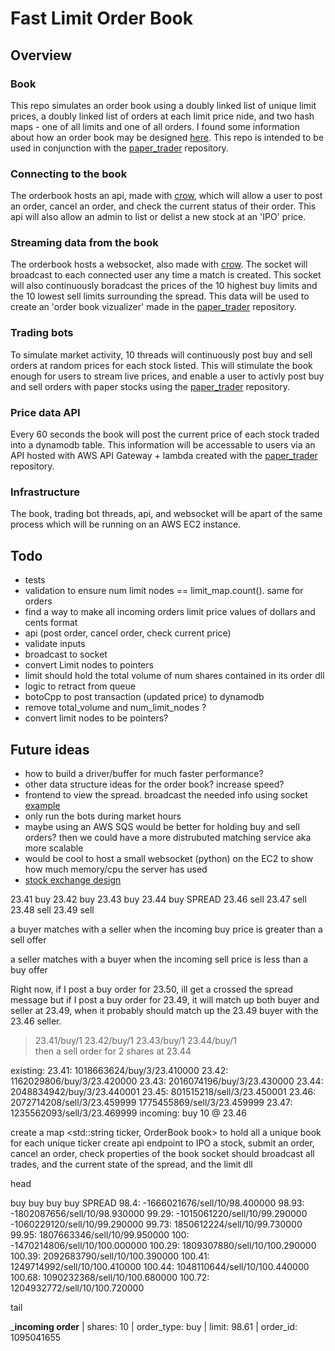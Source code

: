 # Fast Limit Order Book

## Overview 
### Book
This repo simulates an order book using a doubly linked list of unique limit prices, a doubly linked list of orders at each limit price nide, and two hash maps - one of all limits and one of all orders. I found some information about how an order book may be designed [here](https://web.archive.org/web/20110219163448/http://howtohft.wordpress.com/2011/02/15/how-to-build-a-fast-limit-order-book/). This repo is intended to be used in conjunction with the [paper_trader](https://github.com/albertcmiller1/paper_trader) repository. 

### Connecting to the book
The orderbook hosts an api, made with [crow](https://crowcpp.org/master/), which will allow a user to post an order, cancel an order, and check the current status of their order. This api will also allow an admin to list or delist a new stock at an 'IPO' price.

### Streaming data from the book 
The orderbook hosts a websocket, also made with [crow](https://crowcpp.org/master/). The socket will broadcast to each connected user any time a match is created. This socket will also continuously boradcast the prices of the 10 highest buy limits and the 10 lowest sell limits surrounding the spread. This data will be used to create an 'order book vizualizer' made in the [paper_trader](https://github.com/albertcmiller1/paper_trader) repository. 

### Trading bots
To simulate market activity, 10 threads will continuously post buy and sell orders at random prices for each stock listed. This will stimulate the book enough for users to stream live prices, and enable a user to activly post buy and sell orders with paper stocks using the [paper_trader](https://github.com/albertcmiller1/paper_trader) repository. 

### Price data API
Every 60 seconds the book will post the current price of each stock traded into a dynamodb table. This information will be accessable to users via an API hosted with AWS API Gateway + lambda created with the [paper_trader](https://github.com/albertcmiller1/paper_trader) repository.

### Infrastructure 
The book, trading bot threads, api, and websocket will be apart of the same process which will be running on an AWS EC2 instance. 

## Todo 
* tests
* validation to ensure num limit nodes == limit_map.count(). same for orders 
* find a way to make all incoming orders limit price values of dollars and cents format 
* api (post order, cancel order, check current price)
* validate inputs 
* broadcast to socket
* convert Limit nodes to pointers 
* limit should hold the total volume of num shares contained in its order dll
* logic to retract from queue 
* botoCpp to post transaction (updated price) to dynamodb
* remove total_volume and num_limit_nodes ?
* convert limit nodes to be pointers? 


## Future ideas
* how to build a driver/buffer for much faster performance? 
* other data structure ideas for the order book? increase speed? 
* frontend to view the spread. broadcast the needed info using socket [example](https://www.youtube.com/watch?v=hgOXY-r3xJM&ab_channel=ChadThackray)
* only run the bots during market hours
* maybe using an AWS SQS would be better for holding buy and sell orders? then we could have a more distrubuted matching service aka more scalable 
* would be cool to host a small websocket (python) on the EC2 to show how much memory/cpu the server has used 
* [stock exchange design](https://www.youtube.com/watch?v=XuKs2kWH0mQ&ab_channel=System-Design)


23.41 buy 
23.42 buy 
23.43 buy 
23.44 buy 
SPREAD
23.46 sell
23.47 sell
23.48 sell
23.49 sell

a buyer  matches with a  seller when the incoming buy  price is greater than a sell offer

a seller matches with a  buyer  when the incoming sell price is less    than a buy offer 


Right now, if I post a buy order for 23.50, ill get a crossed the spread message
but if I post a buy order for 23.49, it will match up both buyer and seller at 23.49, when it probably should match up the 23.49 buyer with the 23.46 seller. 


> 23.41/buy/1 23.42/buy/1 23.43/buy/1 23.44/buy/1     
> then a sell order for 2 shares at 23.44


existing: 
23.41:  1018663624/buy/3/23.410000 
23.42:  1162029806/buy/3/23.420000 
23.43:  2016074196/buy/3/23.430000 
23.44:  2048834942/buy/3/23.440001 
23.45:  801515218/sell/3/23.450001 
23.46:  2072714208/sell/3/23.459999 1775455869/sell/3/23.459999 
23.47:  1235562093/sell/3/23.469999 
incoming: 
buy 10 @ 23.46


create a map <std::string ticker, OrderBook book> to hold all a unique book for each unique ticker 
create api endpoint to IPO a stock, submit an order, cancel an order, check properties of the book
socket should broadcast all trades, and the current state of the spread, and the limit dll






head

buy 
buy 
buy 
buy 
SPREAD
98.4:       -1666021676/sell/10/98.400000 
98.93:      -1802087656/sell/10/98.930000 
99.29:      -1015061220/sell/10/99.290000 -1060229120/sell/10/99.290000 
99.73:      1850612224/sell/10/99.730000 
99.95:      1807663346/sell/10/99.950000 
100:        -1470214806/sell/10/100.000000 
100.29:     1809307880/sell/10/100.290000 
100.39:     2092683790/sell/10/100.390000 
100.41:     1249714992/sell/10/100.410000 
100.44:     1048110644/sell/10/100.440000 
100.68:     1090232368/sell/10/100.680000 
100.72:     1204932772/sell/10/100.720000 


tail 

_________incoming order________
| shares: 10
| order_type: buy
| limit: 98.61
| order_id: 1095041655